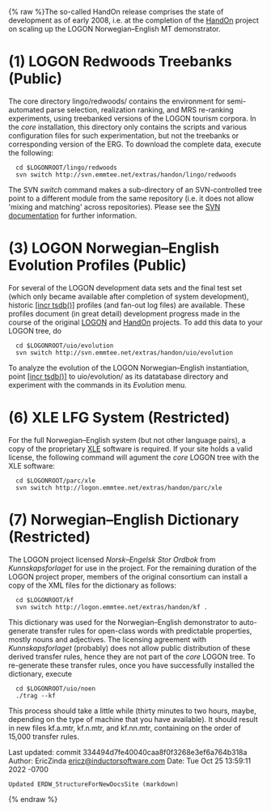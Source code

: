 {% raw %}The so-called HandOn release comprises the state of development as of
early 2008, i.e. at the completion of the
[HandOn](http://emmtee.net/index.php?page=7&lang=en) project on scaling
up the LOGON Norwegian–English MT demonstrator.

# (1) LOGON Redwoods Treebanks (Public)

The core directory lingo/redwoods/ contains the environment for
semi-automated parse selection, realization ranking, and MRS re-ranking
experiments, using treebanked versions of the LOGON tourism corpora. In
the *core* installation, this directory only contains the scripts and
various configuration files for such experimentation, but not the
treebanks or corresponding version of the ERG. To download the complete
data, execute the following:

      cd $LOGONROOT/lingo/redwoods
      svn switch http://svn.emmtee.net/extras/handon/lingo/redwoods

The SVN *switch* command makes a sub-directory of an SVN-controlled tree
point to a different module from the same repository (i.e. it does not
allow 'mixing and matching' across repositories). Please see the [SVN
documentation](http://svnbook.red-bean.com/) for further information.

# (3) LOGON Norwegian–English Evolution Profiles (Public)

For several of the LOGON development data sets and the final test set
(which only became available after completion of system development),
historic [\[incr tsdb()\]](http://www.delph-in.net/itsdb) profiles (and
fan-out log files) are available. These profiles document (in great
detail) development progress made in the course of the original
[LOGON](http://www.emmtee.net/) and
[HandOn](http://www.emmtee.net/index.php?page=7) projects. To add this
data to your LOGON tree, do

      cd $LOGONROOT/uio/evolution
      svn switch http://svn.emmtee.net/extras/handon/uio/evolution

To analyze the evolution of the LOGON Norwegian–English instantiation,
point [\[incr tsdb()\]](http://www.delph-in.net/itsdb) to uio/evolution/
as its datatabase directory and experiment with the commands in its
*Evolution* menu.

# (6) XLE LFG System (Restricted)

For the full Norwegian–English system (but not other language pairs), a
copy of the proprietary [XLE](http://www2.parc.com/isl/groups/nltt/xle/)
software is required. If your site holds a valid license, the following
command will agument the *core* LOGON tree with the XLE software:

      cd $LOGONROOT/parc/xle
      svn switch http://logon.emmtee.net/extras/handon/parc/xle

# (7) Norwegian–English Dictionary (Restricted)

The LOGON project licensed *Norsk–Engelsk Stor Ordbok* from
*Kunnskapsforlaget* for use in the project. For the remaining duration
of the LOGON project proper, members of the original consortium can
install a copy of the XML files for the dictionary as follows:

      cd $LOGONROOT/kf
      svn switch http://logon.emmtee.net/extras/handon/kf .

This dictionary was used for the Norwegian–English demonstrator to
auto-generate transfer rules for open-class words with predictable
properties, mostly nouns and adjectives. The licensing agreement with
*Kunnskapsforlaget* (probably) does not allow public distribution of
these derived transfer rules, hence they are not part of the *core*
LOGON tree. To re-generate these transfer rules, once you have
successfully installed the dictionary, execute

      cd $LOGONROOT/uio/noen
      ./trag --kf

This process should take a little while (thirty minutes to two hours,
maybe, depending on the type of machine that you have available). It
should result in new files kf.a.mtr, kf.n.mtr, and kf.nn.mtr, containing
on the order of 15,000 transfer rules.

Last updated: commit 334494d7fe40040caa8f0f3268e3ef6a764b318a
Author: EricZinda <ericz@inductorsoftware.com>
Date:   Tue Oct 25 13:59:11 2022 -0700

    Updated ERDW_StructureForNewDocsSite (markdown)
{% endraw %}